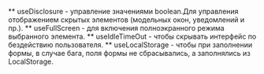 ** useDisclosure - управление значениями boolean.Для управления отображением скрытых элементов (модельных окон, уведомлений и пр.).
** useFullScreen - для включения полноэкранного режима выбранного элемента.
** useIdleTimeOut - чтобы скрывать интерфейс по бездействию пользователя.
** useLocalStorage - чтобы при заполнении формы, в случае бага, поля формы не сбрасывались, а заполнялись из LocalStorage.

